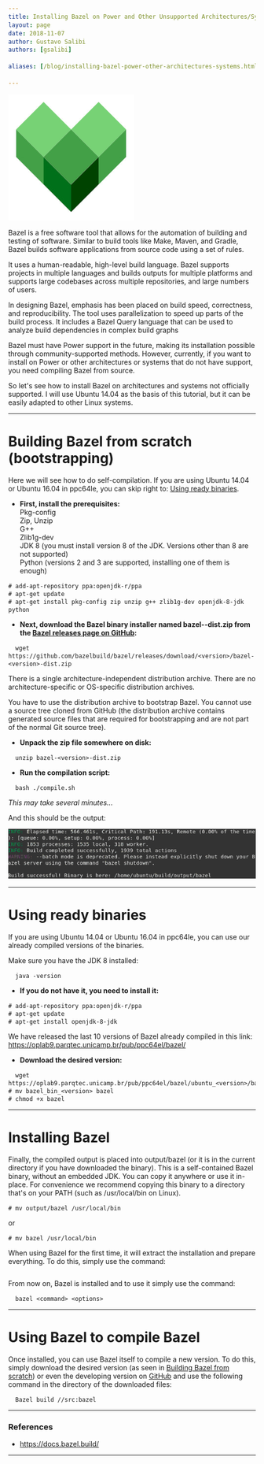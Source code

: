 ```yaml
---
title: Installing Bazel on Power and Other Unsupported Architectures/Systems
layout: page
date: 2018-11-07
author: Gustavo Salibi
authors: [gsalibi]

aliases: [/blog/installing-bazel-power-other-architectures-systems.html]

---
```


![Bazel Logo](bazel-logo2.jpg)

Bazel is a free software tool that allows for the automation of building and testing of software. Similar to build tools like Make, Maven, and Gradle, Bazel builds software applications from source code using a set of rules.

It uses a human-readable, high-level build language. Bazel supports projects in multiple languages and builds outputs for multiple platforms and supports large codebases across multiple repositories, and large numbers of users.

In designing Bazel, emphasis has been placed on build speed, correctness, and reproducibility. The tool uses parallelization to speed up parts of the build process. It includes a Bazel Query language that can be used to analyze build dependencies in complex build graphs

Bazel must have Power support in the future, making its installation possible through community-supported methods. However, currently, if you want to install on Power or other architectures or systems that do not have support, you need compiling Bazel from source.

<div id="building">So let's see how to install Bazel on architectures and systems not officially supported. I will use Ubuntu 14.04 as the basis of this tutorial, but it can be easily adapted to other Linux systems.</div>

------------
# Building Bazel from scratch (bootstrapping)

Here we will see how to do self-compilation. If you are using Ubuntu 14.04 or Ubuntu 16.04 in ppc64le, you can skip right to: [Using ready binaries](#ready "Using ready binaries").

* **First, install the prerequisites:**  
Pkg-config  
Zip, Unzip  
G++  
Zlib1g-dev  
JDK 8 (you must install version 8 of the JDK. Versions other than 8 are not supported)  
Python (versions 2 and 3 are supported, installing one of them is enough)  

```
# add-apt-repository ppa:openjdk-r/ppa  
# apt-get update  
# apt-get install pkg-config zip unzip g++ zlib1g-dev openjdk-8-jdk python  
```

* **Next, download the Bazel binary installer named bazel-<version>-dist.zip from the [Bazel releases page on GitHub](https://github.com/bazelbuild/bazel/releases):**  

```
  wget https://github.com/bazelbuild/bazel/releases/download/<version>/bazel-<version>-dist.zip
```
There is a single architecture-independent distribution archive. There are no architecture-specific or OS-specific distribution archives.

You have to use the distribution archive to bootstrap Bazel. You cannot use a source tree cloned from GitHub (the distribution archive contains generated source files that are required for bootstrapping and are not part of the normal Git source tree).

* **Unpack the zip file somewhere on disk:**

```
  unzip bazel-<version>-dist.zip
```

* **Run the compilation script:**

```
  bash ./compile.sh
```

*This may take several minutes...*

<div id="ready">And this should be the output:  </div>

![Bazel Logo](build-successful.png)

------------

# Using ready binaries

If you are using Ubuntu 14.04 or Ubuntu 16.04 in ppc64le, you can use our already compiled versions of the binaries.

Make sure you have the JDK 8 installed:  
```
  java -version
```

* **If you do not have it, you need to install it:**  
```
# add-apt-repository ppa:openjdk-r/ppa
# apt-get update
# apt-get install openjdk-8-jdk
```
We have released the last 10 versions of Bazel already compiled in this link: <https://oplab9.parqtec.unicamp.br/pub/ppc64el/bazel/>

* **Download the desired version:**
```
  wget https://oplab9.parqtec.unicamp.br/pub/ppc64el/bazel/ubuntu_<version>/bazel_bin_<version>
# mv bazel_bin_<version> bazel
# chmod +x bazel
```

------------

# Installing Bazel

Finally, the compiled output is placed into output/bazel (or it is in the current directory if you have downloaded the binary). This is a self-contained Bazel binary, without an embedded JDK. You can copy it anywhere or use it in-place. For convenience we recommend copying this binary to a directory that's on your PATH (such as /usr/local/bin on Linux).  
```
# mv output/bazel /usr/local/bin
```
or  
```
# mv bazel /usr/local/bin
```

When using Bazel for the first time, it will extract the installation and prepare everything. To do this, simply use the command:  
```
```

From now on, Bazel is installed and to use it simply use the command:
```
  bazel <command> <options>
```

------------

# Using Bazel to compile Bazel

Once installed, you can use Bazel itself to compile a new version. To do this, simply download the desired version (as seen in [Building Bazel from scratch](#building "Building Bazel from scratch")) or even the developing version on [GitHub](https://github.com/bazelbuild/bazel) and use the following command in the directory of the downloaded files:
```
  Bazel build //src:bazel
```

------------

### References  
* <https://docs.bazel.build/>
------------
